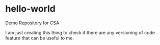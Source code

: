 # hello-world
Demo Repository for CSA

I am just creating this thing to check if there are any versioning of code feature that can be useful to me.



